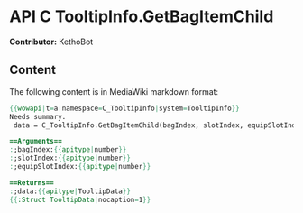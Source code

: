 # API C TooltipInfo.GetBagItemChild

**Contributor:** KethoBot

## Content

The following content is in MediaWiki markdown format:

```mediawiki
{{wowapi|t=a|namespace=C_TooltipInfo|system=TooltipInfo}}
Needs summary.
 data = C_TooltipInfo.GetBagItemChild(bagIndex, slotIndex, equipSlotIndex)

==Arguments==
:;bagIndex:{{apitype|number}}
:;slotIndex:{{apitype|number}}
:;equipSlotIndex:{{apitype|number}}

==Returns==
:;data:{{apitype|TooltipData}}
{{:Struct TooltipData|nocaption=1}}
```
